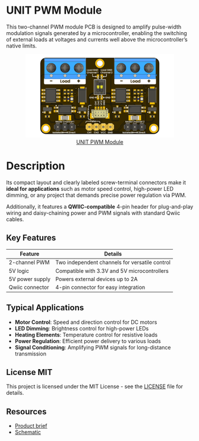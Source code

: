 # UNIT PWM Module

This two-channel PWM module PCB is designed to amplify pulse-width modulation signals generated by a microcontroller, enabling the switching of external loads at voltages and currents well above the microcontroller’s native limits. 

<div align="center">
    <a href="#">
        <img src="./hardware/resources/unit_top_v_0_0_1_ue0083_PWM-Module.png"width="400px"><br/>UNIT PWM Module
    </a>
</div>



# Description 

Its compact layout and clearly labeled screw-terminal connectors make it **ideal for applications** such as motor speed control, high-power LED dimming, or any project that demands precise power regulation via PWM.

Additionally, it features a **QWIIC-compatible** 4-pin header for plug-and-play wiring and daisy-chaining power and PWM signals with standard Qwiic cables.


## Key Features

<div align="center">


| Feature             | Details                                                 |
|---------------------|---------------------------------------------------------|
| 2-channel PWM       | Two independent channels for versatile control        |
| 5V logic            | Compatible with 3.3V and 5V microcontrollers            |
| 5V power supply     | Powers external devices up to 2A                        |
| Qwiic connector     | 4-pin connector for easy integration                   |

</div>


## Typical Applications
- **Motor Control**: Speed and direction control for DC motors
- **LED Dimming**: Brightness control for high-power LEDs
- **Heating Elements**: Temperature control for resistive loads
- **Power Regulation**: Efficient power delivery to various loads
- **Signal Conditioning**: Amplifying PWM signals for long-distance transmission

## License MIT

This project is licensed under the MIT License - see the [LICENSE](LICENSE) file for details.


## Resources

- [Product brief](./pwm_module.pdf)
- [Schematic](<hardware/UE0083-SCH-Modulo PWM-001-T.pdf>)
